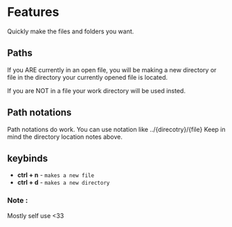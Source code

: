 # Features

Quickly make the files and folders you want.

## Paths
If you ARE currently in an open file, you will be making a new directory or file in the directory your currently opened file is located. 

If you are NOT in a file your work directory will be used insted.

## Path notations
Path notations do work. You can use notation like ../{direcotry}/{file}
Keep in mind the directory location notes above.

## keybinds

- **ctrl + n** - `makes a new file`
- **ctrl + d** - `makes a new directory`

### Note :

Mostly self use <33